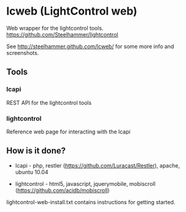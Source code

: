 # lcweb (LightControl web)

Web wrapper for the lightcontrol tools. https://github.com/Steelhammer/lightcontrol

See http://steelhammer.github.com/lcweb/ for some more info and screenshots.

## Tools

### lcapi

REST API for the lightcontrol tools

### lightcontrol

Reference web page for interacting with the lcapi

## How is it done?

* lcapi - php, restler (https://github.com/Luracast/Restler), apache, ubuntu 10.04

* lightcontrol - html5, javascript, jquerymobile, mobiscroll (https://github.com/acidb/mobiscroll)

lightcontrol-web-install.txt contains instructions for getting started.

